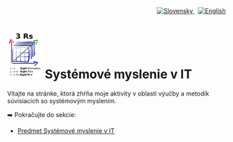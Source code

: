 <div align="right">
  <a href="/sk/">
    <img src="https://cdn.jsdelivr.net/gh/hjnilsson/country-flags/svg/sk.svg" alt="Slovensky" width="24" />
  </a>
  &nbsp;
  <a href="/en/">
    <img src="https://cdn.jsdelivr.net/gh/hjnilsson/country-flags/svg/gb.svg" alt="English" width="24" />
  </a>
</div>


<p align="center">
<H1>
  <img src="..//assets/img/3rstext.png" alt="SystemThinking Logo" width="80"/> 
  <B> Systémové myslenie v IT </B>
  </H1>
</p>



Vitajte na stránke, ktorá zhŕňa moje aktivity v oblasti výučby a metodík súvisiacich so systémovým myslením.

➡️ Pokračujte do sekcie:

- [Predmet Systémové myslenie v IT](class_SystemThinkingInIT/index.md)
